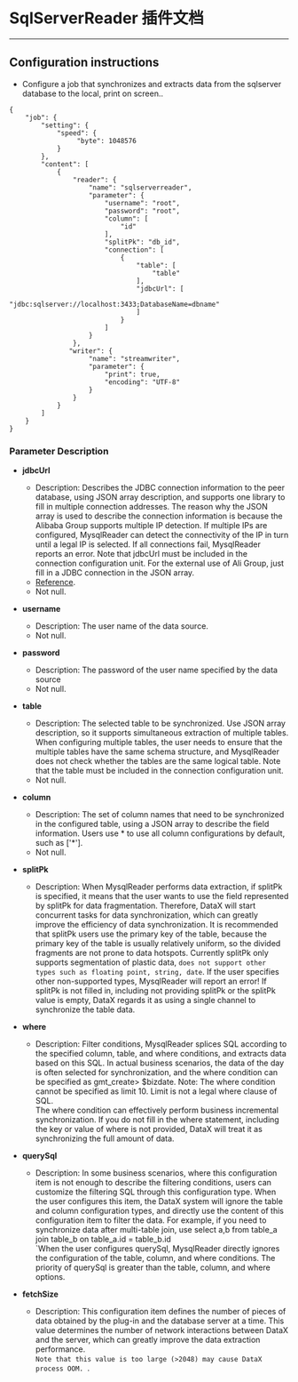 
# SqlServerReader 插件文档

___


## Configuration instructions

* Configure a job that synchronizes and extracts data from the sqlserver database to the local, print on screen..

```
{
    "job": {
        "setting": {
            "speed": {
                 "byte": 1048576
            }
        },
        "content": [
            {
                "reader": {
                    "name": "sqlserverreader",
                    "parameter": {
                        "username": "root",
                        "password": "root",
                        "column": [
                            "id"
                        ],
                        "splitPk": "db_id",
                        "connection": [
                            {
                                "table": [
                                    "table"
                                ],
                                "jdbcUrl": [
                                "jdbc:sqlserver://localhost:3433;DatabaseName=dbname"
                                ]
                            }
                        ]
                    }
                },
               "writer": {
                    "name": "streamwriter",
                    "parameter": {
                        "print": true,
                        "encoding": "UTF-8"
                    }
                }
            }
        ]
    }
}
```
###  Parameter Description

* **jdbcUrl**
	* Description: Describes the JDBC connection information to the peer database, using JSON array description, and supports one library to fill in multiple connection addresses. The reason why the JSON array is used to describe the connection information is because the Alibaba Group supports multiple IP detection. If multiple IPs are configured, MysqlReader can detect the connectivity of the IP in turn until a legal IP is selected. If all connections fail, MysqlReader reports an error. Note that jdbcUrl must be included in the connection configuration unit. For the external use of Ali Group, just fill in a JDBC connection in the JSON array.<br />
	* [Reference](http://www.oracle.com/technetwork/database/enterprise-edition/documentation/index.html). <br />
	* Not null. <br />

* **username**
	* Description: The user name of the data source. <br />
	* Not null. <br />

* **password**
	* Description: The password of the user name specified by the data source <br />
	* Not null. <br />

* **table**
    * Description: The selected table to be synchronized. Use JSON array description, so it supports simultaneous extraction of multiple tables. When configuring multiple tables, the user needs to ensure that the multiple tables have the same schema structure, and MysqlReader does not check whether the tables are the same logical table. Note that the table must be included in the connection configuration unit. <br />
    * Not null. <br />

* **column**
    * Description: The set of column names that need to be synchronized in the configured table, using a JSON array to describe the field information. Users use \* to use all column configurations by default, such as ['\*'].
	* Not null. <br />
	
* **splitPk**
    * Description: When MysqlReader performs data extraction, if splitPk is specified, it means that the user wants to use the field represented by splitPk for data fragmentation. Therefore, DataX will start concurrent tasks for data synchronization, which can greatly improve the efficiency of data synchronization.
      It is recommended that splitPk users use the primary key of the table, because the primary key of the table is usually relatively uniform, so the divided fragments are not prone to data hotspots.
      Currently splitPk only supports segmentation of plastic data, `does not support other types such as floating point, string, date`. If the user specifies other non-supported types, MysqlReader will report an error!
      If splitPk is not filled in, including not providing splitPk or the splitPk value is empty, DataX regards it as using a single channel to synchronize the table data.
	
* **where**
    * Description: Filter conditions, MysqlReader splices SQL according to the specified column, table, and where conditions, and extracts data based on this SQL. In actual business scenarios, the data of the day is often selected for synchronization, and the where condition can be specified as gmt_create> $bizdate. Note: The where condition cannot be specified as limit 10. Limit is not a legal where clause of SQL. <br />
      The where condition can effectively perform business incremental synchronization. If you do not fill in the where statement, including the key or value of where is not provided, DataX will treat it as synchronizing the full amount of data.

* **querySql**	
    * Description: In some business scenarios, where this configuration item is not enough to describe the filtering conditions, users can customize the filtering SQL through this configuration type. When the user configures this item, the DataX system will ignore the table and column configuration types, and directly use the content of this configuration item to filter the data. For example, if you need to synchronize data after multi-table join, use select a,b from table_a join table_b on table_a.id = table_b.id <br />
      `When the user configures querySql, MysqlReader directly ignores the configuration of the table, column, and where conditions. The priority of querySql is greater than the table, column, and where options.
	
* **fetchSize**
	* Description: This configuration item defines the number of pieces of data obtained by the plug-in and the database server at a time. This value determines the number of network interactions between DataX and the server, which can greatly improve the data extraction performance. <br />
    `Note that this value is too large (>2048) may cause DataX process OOM. `. 
